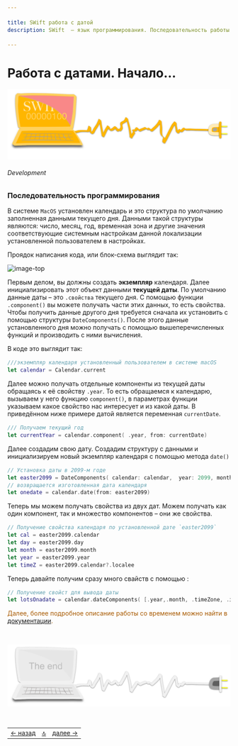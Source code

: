 ```yaml
---

title: SWift работа с датой 
description: SWift  – язык программирования. Последовательность работы с Date()

---
```


<div class="navi"><nav id="navi"><!-- js --></nav></div>

# Работа с датами. Начало…

<span id="comp-start-img" class="img" onclick="imgResize()">![image-top](assets/svg/comp-swift.svg)</span>


###### Development


### Последовательность программирования

В системе `MacOS` установлен календарь и это структура по умолчанию заполненная данными текущего дня. Данными такой структуры являются: число, месяц, год, временная зона и другие значения соответствующие системным настройкам данной локализации установленной пользователем в настройках.

Проядок написания кода, или блок-схема выглядит так:

<span id="comp-start-img" class="img" onclick="imgResize()">![image-top](https://img.a374.ru/swift-sequenses-3.png)</span>

Первым делом, вы должны создать **экземпляр** календаря. Далее инициализировать этот объект данными **текущей даты**.
По умолчанию данные даты – это `.свойства` текущего дня. С помощью функции `.component()` вы можете получать части этих данных, то есть свойства.
Чтобы получить данные другого дня требуется сначала их установить с помощью структуры `DateComponents()`. После этого данные установленного дня можно получать с помощью вышеперечисленных функций и производить с ними вычисления. 

В коде это выглядит так:

```swift
///экземпляр календаря установленный пользователем в системе macOS
let calendar = Calendar.current
```
Далее можно получать отдельные компоненты из текущей даты обращаясь к её свойству `.year`. То есть обращаемся к календарю, вызываем у него функцию `component()`, в параметрах функции указываем какое свойство нас интересует и из какой даты.  В приведённом ниже примере датой является переменная `currentDate`.

```swift
/// Получаем текущий год
let currentYear = calendar.component( .year, from: currentDate)
```

Далее создадим свою дату. Создадим структуру с данными и инициализируем новый экземпляр календаря с помощью метода `date()`

```swift
// Установка даты в 2099-м годе
let easter2099 = DateComponents( calendar: calendar,  year: 2099, month: 4, day: 12 )
// возвращается изготовленная дата календаря
let onedate = calendar.date(from: easter2099)
```

Теперь мы можем получать свойства из двух дат. Можем получать как один компонент, так и множество компонентов – они же свойства.

```swift
// Получение свойствa календаря по установленной дате `easter2099`
let cal = easter2099.calendar
let day = easter2099.day
let month = easter2099.month
let year = easter2099.year
let timeZ = easter2099.calendar?.localeе
```

Теперь давайте получим сразу много свайств c помощью :

```swift
// Получение свойст для вывода даты
let lotsOnadate = calendar.dateComponents( [.year,.month, .timeZone, .isLeapMonth], from: onedate!)
```

<span style="color: #a85a00;"> Далее, более подробное описание работы со временем можно найти в [документации](https://developer.apple.com/documentation/foundation/date).



<br>


<span id="comp-end-img" class="img" onclick="imgResize()">![img](assets/svg/comp-end.svg)</span>

<script src="assets/js/navi.js"></script>

<!--ystm_start-->
<br>

 |||| 
 |:---|:---:|---:| 
 [← назад](slovo-shell.md)|[ 🔝 ](#)|[далее →](tverdo-type.md) 

 <br>
<!--ystm_end-->
